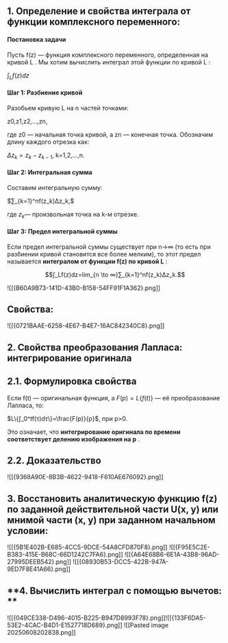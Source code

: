 ## 1. **Определение и свойства интеграла от функции комплексного переменного:**

#### **Постановка задачи**

Пусть f(z) — функция комплексного переменного, определенная на кривой L . Мы хотим вычислить интеграл этой функции по кривой L :

$∫_L​f(z)dz$

#### **Шаг 1: Разбиение кривой**

Разобьем кривую L на n частей точками:

z0​,z1​,z2​,…,zn​,

где z0​ — начальная точка кривой, а zn​ — конечная точка. Обозначим длину каждого отрезка как:

$Δz_k​=z_k​−z_{k−1}$​, k=1,2,…,n.
#### **Шаг 2: Интегральная сумма**

Составим интегральную сумму:

$∑_{k=1}^n​f(z_k​)Δz_k​,$

где $z_k$​ — произвольная точка на k-м отрезке.
#### **Шаг 3: Предел интегральной суммы**

Если предел интегральной суммы существует при n→∞ (то есть при разбиении кривой становится все более мелким), то этот предел называется **интегралом от функции f(z) по кривой L** :

$$∫_L​f(z)dz=lim​_{n \to ∞}∑_{k=1}^n​f(z_k​)Δz_k​.​$$

![[{B60A9B73-141D-43B0-B158-54FF91F1A362}.png]]

## Свойства:
![[{0721BAAE-6258-4E67-B4E7-16AC842340C8}.png]]

## 2. **Свойства преобразования Лапласа: интегрирование оригинала**

## 2.1. Формулировка свойства

Если f(t) — оригинальная функция, а $F(p)=L\{f(t)\}$ — её преобразование Лапласа, то:

$L\{∫_0^t​f(τ)dτ\}=\frac{F(p)}{p}​$, при p>0.​

Это означает, что **интегрирование оригинала по времени соответствует делению изображения на p** .

## 2.2. Доказательство

![[{9368A90E-8B3B-4622-9418-F610AE676092}.png]]

## **3. Восстановить аналитическую функцию f(z) по заданной действительной части U(x, y) или мнимой части (х, у) при заданном начальном условии:**

![[{5B1E402B-E685-4CC5-9DCE-54A8CFD870F8}.png]]
![[{F95E5C2E-B383-415E-B68C-66D1242C7FA6}.png]]
![[{A64E68B6-6E1A-43B8-96AD-27995DEEB542}.png]]
![[{08930B53-DCC5-422B-947A-9ED7F8E41A66}.png]]

## **4. Вычислить интеграл с помощью вычетов: **
![[{049CE338-D496-4015-B225-B947D8993F78}.png]]![[{133F6DA5-53E2-4CAC-B4D1-E1527718D689}.png]]
![[Pasted image 20250608202838.png]]